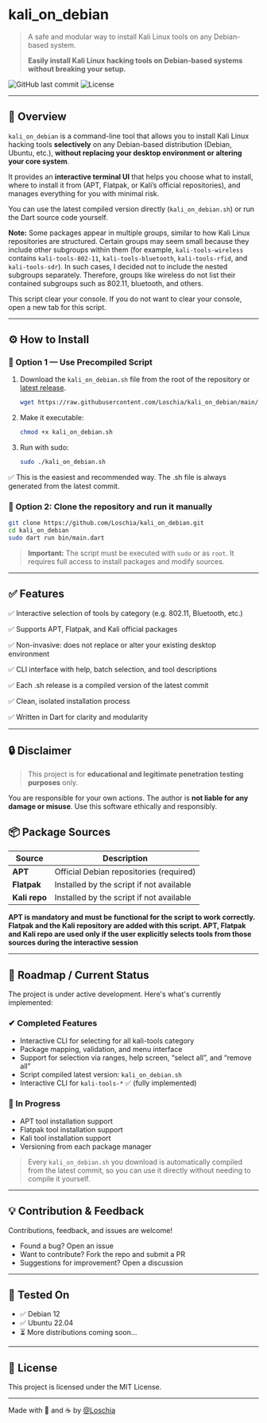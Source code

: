 # kali_on_debian

> A safe and modular way to install Kali Linux tools on any Debian-based system.
> 
> **Easily install Kali Linux hacking tools on Debian-based systems without breaking your setup.**

![GitHub last commit](https://img.shields.io/github/last-commit/Loschia/kali_on_debian)
![License](https://img.shields.io/github/license/Loschia/kali_on_debian)

---

## 🚀 Overview

`kali_on_debian` is a command-line tool that allows you to install Kali Linux hacking tools **selectively** on any Debian-based distribution (Debian, Ubuntu, etc.), **without replacing your desktop environment or altering your core system**.

It provides an **interactive terminal UI** that helps you choose what to install, where to install it from (APT, Flatpak, or Kali’s official repositories), and manages everything for you with minimal risk.

You can use the latest compiled version directly (`kali_on_debian.sh`) or run the Dart source code yourself.

**Note:**
Some packages appear in multiple groups, similar to how Kali Linux repositories are structured. Certain groups may seem small because they include other subgroups within them (for example, `kali-tools-wireless` contains `kali-tools-802-11`, `kali-tools-bluetooth`, `kali-tools-rfid`, and `kali-tools-sdr`). In such cases, I decided not to include the nested subgroups separately. Therefore, groups like wireless do not list their contained subgroups such as 802.11, bluetooth, and others.

This script clear your console. If you do not want to clear your console, open a new tab for this script.

---

## ⚙️ How to Install

### 🔁 Option 1 — Use Precompiled Script

1. Download the `kali_on_debian.sh` file from the root of the repository or [latest release](https://github.com/Loschia/kali_on_debian/releases).
   ```bash
   wget https://raw.githubusercontent.com/Loschia/kali_on_debian/main/kali_on_debian.sh
   ```
3. Make it executable:
   ```bash
   chmod +x kali_on_debian.sh
   ```
4. Run with sudo:
   ```bash
   sudo ./kali_on_debian.sh
   ```
✅ This is the easiest and recommended way. The .sh file is always generated from the latest commit.


### 🧬 Option 2: Clone the repository and run it manually
```bash
git clone https://github.com/Loschia/kali_on_debian.git
cd kali_on_debian
sudo dart run bin/main.dart
```

> **Important:** The script must be executed with `sudo` or as `root`. It requires full access to install packages and modify sources.

---

## ✅ Features
✅ Interactive selection of tools by category (e.g. 802.11, Bluetooth, etc.)

✅ Supports APT, Flatpak, and Kali official packages

✅ Non-invasive: does not replace or alter your existing desktop environment

✅ CLI interface with help, batch selection, and tool descriptions

✅ Each .sh release is a compiled version of the latest commit

✅ Clean, isolated installation process

✅ Written in Dart for clarity and modularity

---

## 🔒 Disclaimer
> This project is for **educational and legitimate penetration testing purposes** only.

You are responsible for your own actions. The author is **not liable for any damage or misuse**. Use this software ethically and responsibly.

## 📦 Package Sources
| Source        | Description                              |
| ------------- | ---------------------------------------- |
| **APT**       | Official Debian repositories (required)  |
| **Flatpak**   | Installed by the script if not available |
| **Kali repo** | Installed by the script if not available |

**APT is mandatory and must be functional for the script to work correctly. Flatpak and the Kali repository are added with this script. APT, Flatpak and Kali repo are used only if the user explicitly selects tools from those sources during the interactive session**

---

## 📌 Roadmap / Current Status
The project is under active development. Here's what's currently implemented:

### ✔ Completed Features
- Interactive CLI for selecting for all kali-tools category
- Package mapping, validation, and menu interface
- Support for selection via ranges, help screen, “select all”, and “remove all”
- Script compiled latest version: `kali_on_debian.sh`
- Interactive CLI for `kali-tools-*` ✅ (fully implemented)

### 🔧 In Progress
- APT tool installation support
- Flatpak tool installation support
- Kali tool installation support
- Versioning from each package manager

> Every `kali_on_debian.sh` you download is automatically compiled from the latest commit, so you can use it directly without needing to compile it yourself.

---

## 💡 Contribution & Feedback
Contributions, feedback, and issues are welcome!
- Found a bug? Open an issue
- Want to contribute? Fork the repo and submit a PR
- Suggestions for improvement? Open a discussion

---

## 🧪 Tested On
- ✅ Debian 12
- ✅ Ubuntu 22.04
- ⏳ More distributions coming soon...

---

## 📜 License
This project is licensed under the MIT License.

---

Made with 🧠 and ☕ by [@Loschia](https://github.com/Loschia)
